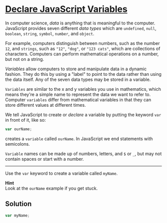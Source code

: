# [Declare JavaScript Variables](https://learn.freecodecamp.org/javascript-algorithms-and-data-structures/basic-javascript/declare-javascript-variables)

In computer science, _data_ is anything that is meaningful to the computer. JavaScript provides seven different _data types_ which are `undefined`, `null`, `boolean`, `string`, `symbol`, `number`, and `object`.

For example, computers distinguish between numbers, such as the number `12`, and `strings`, such as `"12"`, `"dog"`, or `"123 cats"`, which are collections of characters. Computers can perform mathematical operations on a number, but not on a string.

_Variables_ allow computers to store and manipulate data in a dynamic fashion. They do this by using a "label" to point to the data rather than using the data itself. Any of the seven data types may be stored in a variable.

`Variables` are similar to the x and y variables you use in mathematics, which means they're a simple name to represent the data we want to refer to. Computer `variables` differ from mathematical variables in that they can store different values at different times.

We tell JavaScript to create or _declare_ a variable by putting the keyword `var` in front of it, like so:

```js
var ourName;
```

creates a `variable` called `ourName`. In JavaScript we end statements with semicolons.

`Variable` names can be made up of numbers, letters, and `$` or `_`, but may not contain spaces or start with a number.

---

Use the `var` keyword to create a variable called `myName`.

**Hint**  
Look at the `ourName` example if you get stuck.

## Solution

```js
var myName;
```